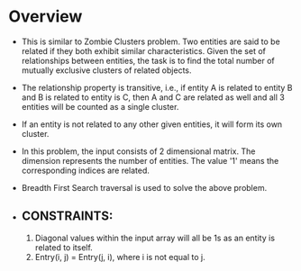 # Overview #
* This is similar to Zombie Clusters problem. Two entities are said to be related if they both exhibit similar characteristics. Given the set of relationships between entities, the task is to find the total number of mutually exclusive clusters of related objects. 
* The relationship property is transitive, i.e., if entity A is related to entity B and B is related to entity is C, then A and C are related as well and all 3 entities will be counted as a single cluster. 
* If an entity is not related to any other given entities, it will form its own cluster.
* In this problem, the input consists of 2 dimensional matrix. The dimension represents the number of entities. The value '1' means the corresponding indices are related.
* Breadth First Search traversal is used to solve the above problem. 

* ## CONSTRAINTS: ##
    1) Diagonal values within the input array will all be 1s as an entity is related to itself. <br />
    2) Entry(i, j) = Entry(j, i), where i is not equal to j.
